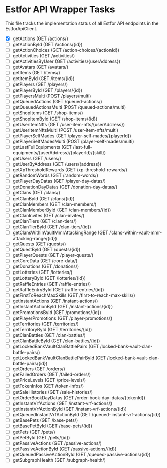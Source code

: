 # Estfor API Wrapper Tasks

This file tracks the implementation status of all Estfor API endpoints in the EstforApiClient.

- [x] getActions (GET /actions/)
- [ ] getActionById (GET /actions/{id})
- [ ] getActionChoices (GET /action-choices/{actionId})
- [ ] getActivities (GET /activities/)
- [ ] getActivitiesByUser (GET /activities/{userAddress})
- [ ] getAvatars (GET /avatars/)
- [ ] getItems (GET /items/)
- [ ] getItemById (GET /items/{id})
- [ ] getPlayers (GET /players/)
- [ ] getPlayerById (GET /players/{id})
- [ ] getPlayersMulti (POST /players/multi)
- [ ] getQueuedActions (GET /queued-actions/)
- [ ] getQueuedActionsMulti (POST /queued-actions/multi)
- [ ] getShopItems (GET /shop-items/)
- [ ] getShopItemById (GET /shop-items/{id})
- [ ] getUserItemNfts (GET /user-item-nfts/{userAddress})
- [ ] getUserItemNftsMulti (POST /user-item-nfts/multi)
- [ ] getPlayerSelfMades (GET /player-self-mades/{playerId})
- [ ] getPlayerSelfMadesMulti (POST /player-self-mades/multi)
- [ ] getLastFullEquipments (GET /last-full-equipments/{userAddress}/{playerId}/{skill})
- [ ] getUsers (GET /users/)
- [ ] getUserByAddress (GET /users/{address})
- [ ] getXpThresholdRewards (GET /xp-threshold-rewards/)
- [ ] getRandomWords (GET /random-words/)
- [ ] getPlayerDayDatas (GET /player-day-datas/)
- [ ] getDonationDayDatas (GET /donation-day-datas/)
- [ ] getClans (GET /clans/)
- [ ] getClanById (GET /clans/{id})
- [ ] getClanMembers (GET /clan-members/)
- [ ] getClanMemberById (GET /clan-members/{id})
- [ ] getClanInvites (GET /clan-invites/)
- [ ] getClanTiers (GET /clan-tiers/)
- [ ] getClanTierById (GET /clan-tiers/{id})
- [ ] getClansWithinVaultMmrAttackingRange (GET /clans-within-vault-mmr-attacking-range/{id})
- [ ] getQuests (GET /quests/)
- [ ] getQuestById (GET /quests/{id})
- [ ] getPlayerQuests (GET /player-quests/)
- [ ] getCoreData (GET /core-data/)
- [ ] getDonations (GET /donations/)
- [ ] getLotteries (GET /lotteries/)
- [ ] getLotteryById (GET /lotteries/{id})
- [ ] getRaffleEntries (GET /raffle-entries/)
- [ ] getRaffleEntryById (GET /raffle-entries/{id})
- [ ] getFirstToReachMaxSkills (GET /first-to-reach-max-skills/)
- [ ] getInstantActions (GET /instant-actions/)
- [ ] getInstantActionById (GET /instant-actions/{id})
- [ ] getPromotionsById (GET /promotions/{id})
- [ ] getPlayerPromotions (GET /player-promotions/)
- [ ] getTerritories (GET /territories/)
- [ ] getTerritoryById (GET /territories/{id})
- [ ] getClanBattles (GET /clan-battles/)
- [ ] getClanBattleById (GET /clan-battles/{id})
- [ ] getLockedBankVaultClanBattlePairs (GET /locked-bank-vault-clan-battle-pairs/)
- [ ] getLockedBankVaultClanBattlePairById (GET /locked-bank-vault-clan-battle-pairs/{id})
- [ ] getOrders (GET /orders/)
- [ ] getFailedOrders (GET /failed-orders/)
- [ ] getPriceLevels (GET /price-levels/)
- [ ] getTokenInfos (GET /token-infos/)
- [ ] getSaleHistories (GET /sale-histories/)
- [ ] getOrderBookDayDatas (GET /order-book-day-datas/{tokenId})
- [ ] getInstantVrfActions (GET /instant-vrf-actions/)
- [ ] getInstantVrfActionById (GET /instant-vrf-actions/{id})
- [ ] getQueuedInstantVrfActionById (GET /queued-instant-vrf-actions/{id})
- [ ] getBasePets (GET /base-pets/)
- [ ] getBasePetById (GET /base-pets/{id})
- [ ] getPets (GET /pets/)
- [ ] getPetById (GET /pets/{id})
- [ ] getPassiveActions (GET /passive-actions/)
- [ ] getPassiveActionById (GET /passive-actions/{id})
- [ ] getQueuedPassiveActionById (GET /queued-passive-actions/{id})
- [ ] getSubgraphHealth (GET /subgraph-health/) 